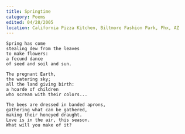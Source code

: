 ```yaml
---
title: Springtime
category: Poems
edited: 04/28/2005
location: California Pizza Kitchen, Biltmore Fashion Park, Phx, AZ
---
```


    Spring has come
    stealing dew from the leaves
    to make flowers:
    a fecund dance
    of seed and soil and sun.

    The pregnant Earth,
    the watering sky;
    all the land giving birth:
    a hoarde of children
    who scream with their colors...

    The bees are dressed in banded aprons,
    gathering what can be gathered,
    making their honeyed draught.
    Love is in the air, this season.
    What will you make of it?


